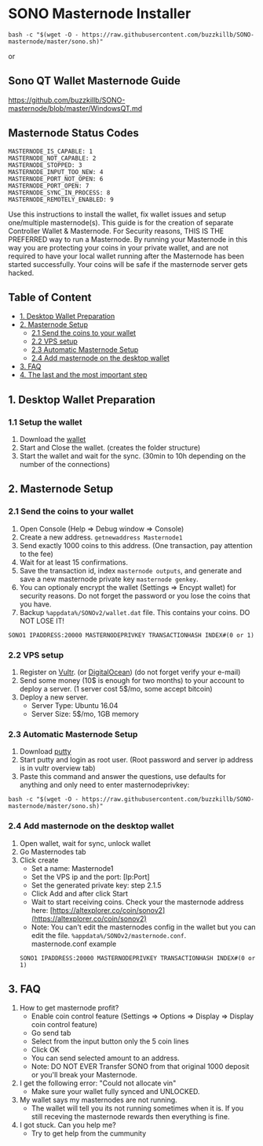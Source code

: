 # SONO Masternode Installer

```
bash -c "$(wget -O - https://raw.githubusercontent.com/buzzkillb/SONO-masternode/master/sono.sh)"
```
or  

## Sono QT Wallet Masternode Guide
https://github.com/buzzkillb/SONO-masternode/blob/master/WindowsQT.md

## Masternode Status Codes
```MASTERNODE_NOT_PROCESSED: 0 
MASTERNODE_IS_CAPABLE: 1 
MASTERNODE_NOT_CAPABLE: 2 
MASTERNODE_STOPPED: 3
MASTERNODE_INPUT_TOO_NEW: 4
MASTERNODE_PORT_NOT_OPEN: 6
MASTERNODE_PORT_OPEN: 7
MASTERNODE_SYNC_IN_PROCESS: 8
MASTERNODE_REMOTELY_ENABLED: 9
```

Use this instructions to install the wallet, fix wallet issues and setup one/multiple masternode(s).
This guide is for the creation of separate Controller Wallet & Masternode.
For Security reasons, THIS IS THE PREFERRED way to run a Masternode. By running your Masternode in this way you are protecting
your coins in your private wallet, and are not required to have your local wallet running after the Masternode has been started successfully.
Your coins will be safe if the masternode server gets hacked.

## Table of Content
* [1. Desktop Wallet Preparation](#1-desktop-wallet-preparation-)
* [2. Masternode Setup](#2-masternode-setup-)
	* [2.1 Send the coins to your wallet](#21-send-the-coins-to-your-wallet)
	* [2.2 VPS setup](#22-vps-setup)
	* [2.3 Automatic Masternode Setup](#23-automatic-masternode-setup)
	* [2.4 Add masternode on the desktop wallet](#24-add-masternode-on-the-desktop-wallet)
* [3. FAQ](#3-faq)
* [4. The last and the most important step](#4-the-last-and-the-most-important-step)

## 1. Desktop Wallet Preparation

### 1.1 Setup the wallet
1. Download the [wallet](https://github.com/zPools/sonoa/releases)
1. Start and Close the wallet. (creates the folder structure)
1. Start the wallet and wait for the sync. (30min to 10h depending on the number of the connections)
	
## 2. Masternode Setup

### 2.1 Send the coins to your wallet
1. Open Console (Help => Debug window => Console)
1. Create a new address. `getnewaddress Masternode1`
1. Send exactly 1000 coins to this address. (One transaction, pay attention to the fee)
1. Wait for at least 15 confirmations.
1. Save the transaction id, index `masternode outputs`, and generate and save a new masternode private key `masternode genkey`.
1. You can optionaly encrypt the wallet (Settings => Encypt wallet) for security reasons. Do not forget the password or you lose the coins that you have.
1. Backup `%appdata%/SONOv2/wallet.dat` file. This contains your coins. DO NOT LOSE IT!
```
SONO1 IPADDRESS:20000 MASTERNODEPRIVKEY TRANSACTIONHASH INDEX#(0 or 1)
```

### 2.2 VPS setup
1. Register on [Vultr](https://www.vultr.com/?ref=7307426). (or [DigitalOcean](https://m.do.co/c/6dffa03c3628)) (do not forget verify your e-mail)
1. Send some money (10$ is enough for two months) to your account to deploy a server. (1 server cost 5$/mo, some accept bitcoin)
1. Deploy a new server.
    - Server Type: Ubuntu 16.04
    - Server Size: 5$/mo, 1GB memory

### 2.3 Automatic Masternode Setup

1. Download [putty](https://the.earth.li/~sgtatham/putty/latest/w64/putty-64bit-0.70-installer.msi)
1. Start putty and login as root user. (Root password and server ip address is in vultr overview tab)
1. Paste this command and answer the questions, use defaults for anything and only need to enter masternodeprivkey:
```
bash -c "$(wget -O - https://raw.githubusercontent.com/buzzkillb/SONO-masternode/master/sono.sh)"
```

### 2.4 Add masternode on the desktop wallet

1. Open wallet, wait for sync, unlock wallet
1. Go Masternodes tab
1. Click create
	- Set a name: Masternode1
	- Set the VPS ip and the port: [Ip:Port]
	- Set the generated private key: step 2.1.5
	- Click Add and after click Start
	- Wait to start receiving coins. Check your the masternode address here: [https://altexplorer.co/coin/sonov2](https://altexplorer.co/coin/sonov2)
	- Note: You can't edit the masternodes config in the wallet but you can edit the file. `%appdata%/SONOv2/masternode.conf`.  
	masternode.conf example    
	```
	SONO1 IPADDRESS:20000 MASTERNODEPRIVKEY TRANSACTIONHASH INDEX#(0 or 1)
	```

## 3. FAQ

1. How to get masternode profit?
	- Enable coin control feature (Settings => Options => Display => Display coin control feature)
	- Go send tab
	- Select from the input button only the 5 coin lines
	- Click OK
	- You can send selected amount to an address.
	- Note: DO NOT EVER Transfer SONO from that original 1000 deposit or you'll break your Masternode.
1. I get the following error: "Could not allocate vin"
	- Make sure your wallet fully synced and UNLOCKED.
1. My wallet says my masternodes are not running.
	- The wallet will tell you its not running sometimes when it is. If you still receving the masternode rewards then everything is fine.
1. I got stuck. Can you help me?
	- Try to get help from the cummunity
